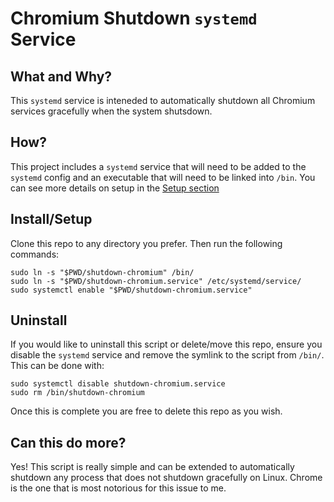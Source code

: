 # Chromium Shutdown `systemd` Service

## What and Why?

This `systemd` service is inteneded to automatically shutdown all
Chromium services gracefully when the system shutsdown.

## How?

This project includes a `systemd` service that will need to be added to
the `systemd` config and an executable that will need to be linked into `/bin`.
You can see more details on setup in the [Setup section](#installsetup)

## Install/Setup

Clone this repo to any directory you prefer. Then run the following commands:

```shell
sudo ln -s "$PWD/shutdown-chromium" /bin/
sudo ln -s "$PWD/shutdown-chromium.service" /etc/systemd/service/
sudo systemctl enable "$PWD/shutdown-chromium.service"
```

## Uninstall

If you would like to uninstall this script or delete/move this repo, ensure you
disable the `systemd` service and remove the symlink to the script from `/bin/`. This can be done with:

```shell
sudo systemctl disable shutdown-chromium.service
sudo rm /bin/shutdown-chromium
```

Once this is complete you are free to delete this repo as you wish.

## Can this do more?

Yes! This script is really simple and can be extended to automatically shutdown
any process that does not shutdown gracefully on Linux. Chrome is the one that
is most notorious for this issue to me.
